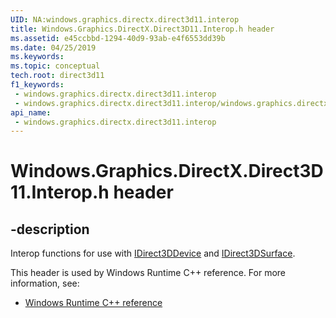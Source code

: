 ```yaml
---
UID: NA:windows.graphics.directx.direct3d11.interop
title: Windows.Graphics.DirectX.Direct3D11.Interop.h header
ms.assetid: e45ccbbd-1294-40d9-93ab-e4f6553dd39b
ms.date: 04/25/2019
ms.keywords: 
ms.topic: conceptual
tech.root: direct3d11
f1_keywords:
 - windows.graphics.directx.direct3d11.interop
 - windows.graphics.directx.direct3d11.interop/windows.graphics.directx.direct3d11.interop
api_name:
 - windows.graphics.directx.direct3d11.interop
---
```


# Windows.Graphics.DirectX.Direct3D11.Interop.h header


## -description

Interop functions for use with [IDirect3DDevice](/uwp/api/windows.graphics.directx.direct3d11.idirect3ddevice) and [IDirect3DSurface](/uwp/api/windows.graphics.directx.direct3d11.idirect3dsurface).

This header is used by Windows Runtime C++ reference. For more information, see:

- [Windows Runtime C++ reference](../_winrt/index.md)


